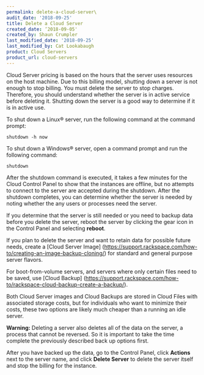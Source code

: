 ```yaml
---
permalink: delete-a-cloud-server\
audit_date: '2018-09-25'
title: Delete a Cloud Server
created_date: ‘2018-09-05'
created_by: Shaun Crumpler
last_modified_date: '2018-09-25'
last_modified_by: Cat Lookabaugh
product: Cloud Servers
product_url: cloud-servers
---
```


Cloud Server pricing is based on the hours that the server uses resources on the host machine. Due to this billing model, shutting down a server is not enough to stop billing. You must delete the server to stop charges. Therefore, you should understand whether the server is in active service before deleting it. Shutting down the server is a good way to determine if it is in active use.

To shut down a Linux&reg; server, run the following command at the command prompt: 

`shutdown -h now`

To shut down a Windows&reg; server, open a command prompt and run the following command: 

`shutdown`

After the shutdown command is executed, it takes a few minutes for the Cloud Control Panel to show that the instances are offline, but no attempts to connect to the server are accepted during the shutdown. After the shutdown completes, you can determine whether the server is needed by noting whether the any users or processes need the server.

If you determine that the server is still needed or you need to backup data before you delete the server, reboot the server by clicking the gear icon in the Control Panel and selecting **reboot**.

If you plan to delete the server and want to retain data for possible future needs, create a [Cloud Server Image] (https://support.rackspace.com/how-to/creating-an-image-backup-cloning/) for standard and general purpose server flavors.

For boot-from-volume servers, and servers where only certain files need to be saved, use [Cloud Backup] (https://support.rackspace.com/how-to/rackspace-cloud-backup-create-a-backup/).

Both Cloud Server images and Cloud Backups are stored in Cloud Files with associated storage costs, but for individuals who want to minimize their costs, these two options are likely much cheaper than a running an idle server.

**Warning:** Deleting a server also deletes all of the data on the server, a process that cannot be reversed. So it is important to take the time complete the previously described back up options first.

After you have backed up the data, go to the Control Panel, click **Actions** next to the server name, and click **Delete Server** to delete the server itself and stop the billing for the instance.

